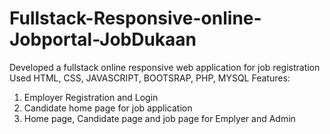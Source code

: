 # Fullstack-Responsive-online-Jobportal-JobDukaan
Developed a fullstack online responsive web application for job registration
Used HTML, CSS, JAVASCRIPT, BOOTSRAP, PHP, MYSQL
Features:
1. Employer Registration and Login
2. Candidate home page for job application
3. Home page, Candidate page and job page for Emplyer and Admin




